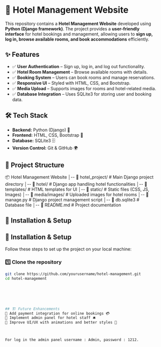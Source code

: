 # 🏨 Hotel Management Website

This repository contains a **Hotel Management Website** developed using **Python (Django framework)**. The project provides a **user-friendly interface** for hotel bookings and management, allowing users to **sign up, log in, browse available rooms, and book accommodations** efficiently.

## ✨ Features

- ✅ **User Authentication** – Sign up, log in, and log out functionality.
- ✅ **Hotel Room Management** – Browse available rooms with details.
- ✅ **Booking System** – Users can book rooms and manage reservations.
- ✅ **Responsive UI** – Styled with HTML, CSS, and Bootstrap.
- ✅ **Media Upload** – Supports images for rooms and hotel-related media.
- ✅ **Database Integration** – Uses SQLite3 for storing user and booking data.

## 🛠️ Tech Stack

- **Backend:** Python (Django) 🐍
- **Frontend:** HTML, CSS, Bootstrap 🎨
- **Database:** SQLite3 🗄️
- **Version Control:** Git & GitHub 🌍

## 📂 Project Structure
📦 Hotel Management Website
│-- 📁 hotel_project/ # Main Django project directory
│-- 📁 hotel/ # Django app handling hotel functionalities
│-- 📁 templates/ # HTML templates for UI
│-- 📁 static/ # Static files (CSS, JS, Images)
│-- 📁 media/images/ # Uploaded images for hotel rooms
│-- 📄 manage.py # Django project management script
│-- 📄 db.sqlite3 # Database file
│-- 📄 README.md # Project documentation

## 🚀 Installation & Setup

## 🚀 Installation & Setup

Follow these steps to set up the project on your local machine:

### 1️⃣ Clone the repository
```bash
git clone https://github.com/yourusername/hotel-management.git
cd hotel-management






## 🏗️ Future Enhancements
🔹 Add payment integration for online bookings 💳
🔹 Implement admin panel for hotel staff 🛎️
🔹 Improve UI/UX with animations and better styles 🎨



For log in the admin panel username : Admin, password : 1212.
